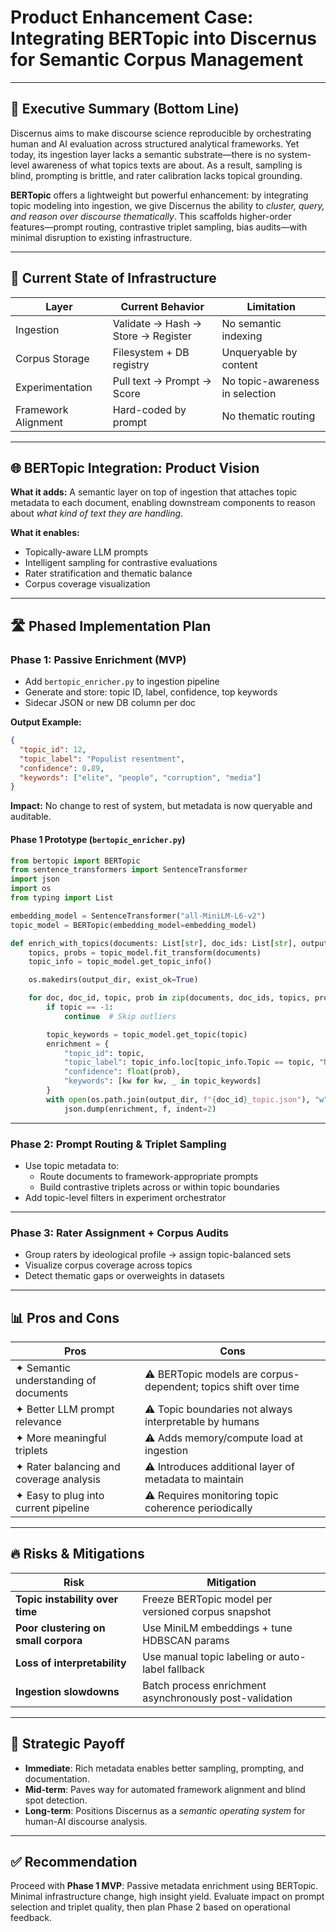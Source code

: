 # Product Enhancement Case: Integrating BERTopic into Discernus for Semantic Corpus Management

---

## 🧭 Executive Summary (Bottom Line)

Discernus aims to make discourse science reproducible by orchestrating human and AI evaluation across structured analytical frameworks. Yet today, its ingestion layer lacks a semantic substrate—there is no system-level awareness of what topics texts are about. As a result, sampling is blind, prompting is brittle, and rater calibration lacks topical grounding.

**BERTopic** offers a lightweight but powerful enhancement: by integrating topic modeling into ingestion, we give Discernus the ability to *cluster, query, and reason over discourse thematically*. This scaffolds higher-order features—prompt routing, contrastive triplet sampling, bias audits—with minimal disruption to existing infrastructure.

---

## 🧩 Current State of Infrastructure

| Layer | Current Behavior | Limitation |
|-------|------------------|------------|
| Ingestion | Validate → Hash → Store → Register | No semantic indexing |
| Corpus Storage | Filesystem + DB registry | Unqueryable by content |
| Experimentation | Pull text → Prompt → Score | No topic-awareness in selection |
| Framework Alignment | Hard-coded by prompt | No thematic routing |

---

## 🌐 BERTopic Integration: Product Vision

**What it adds:** A semantic layer on top of ingestion that attaches topic metadata to each document, enabling downstream components to reason about *what kind of text they are handling*.

**What it enables:**
- Topically-aware LLM prompts
- Intelligent sampling for contrastive evaluations
- Rater stratification and thematic balance
- Corpus coverage visualization

---

## 🛣️ Phased Implementation Plan

### **Phase 1: Passive Enrichment (MVP)**

- Add `bertopic_enricher.py` to ingestion pipeline
- Generate and store: topic ID, label, confidence, top keywords
- Sidecar JSON or new DB column per doc

**Output Example:**
```json
{
  "topic_id": 12,
  "topic_label": "Populist resentment",
  "confidence": 0.89,
  "keywords": ["elite", "people", "corruption", "media"]
}
```

**Impact:** No change to rest of system, but metadata is now queryable and auditable.

#### Phase 1 Prototype (`bertopic_enricher.py`)
```python
from bertopic import BERTopic
from sentence_transformers import SentenceTransformer
import json
import os
from typing import List

embedding_model = SentenceTransformer("all-MiniLM-L6-v2")
topic_model = BERTopic(embedding_model=embedding_model)

def enrich_with_topics(documents: List[str], doc_ids: List[str], output_dir: str):
    topics, probs = topic_model.fit_transform(documents)
    topic_info = topic_model.get_topic_info()

    os.makedirs(output_dir, exist_ok=True)

    for doc, doc_id, topic, prob in zip(documents, doc_ids, topics, probs):
        if topic == -1:
            continue  # Skip outliers

        topic_keywords = topic_model.get_topic(topic)
        enrichment = {
            "topic_id": topic,
            "topic_label": topic_info.loc[topic_info.Topic == topic, "Name"].values[0],
            "confidence": float(prob),
            "keywords": [kw for kw, _ in topic_keywords]
        }
        with open(os.path.join(output_dir, f"{doc_id}_topic.json"), "w") as f:
            json.dump(enrichment, f, indent=2)
```

---

### **Phase 2: Prompt Routing & Triplet Sampling**

- Use topic metadata to:
  - Route documents to framework-appropriate prompts
  - Build contrastive triplets across or within topic boundaries
- Add topic-level filters in experiment orchestrator

---

### **Phase 3: Rater Assignment + Corpus Audits**

- Group raters by ideological profile → assign topic-balanced sets
- Visualize corpus coverage across topics
- Detect thematic gaps or overweights in datasets

---

## 📊 Pros and Cons

| Pros | Cons |
|------|------|
| ✦ Semantic understanding of documents | ⚠ BERTopic models are corpus-dependent; topics shift over time |
| ✦ Better LLM prompt relevance | ⚠ Topic boundaries not always interpretable by humans |
| ✦ More meaningful triplets | ⚠ Adds memory/compute load at ingestion |
| ✦ Rater balancing and coverage analysis | ⚠ Introduces additional layer of metadata to maintain |
| ✦ Easy to plug into current pipeline | ⚠ Requires monitoring topic coherence periodically |

---

## 🔥 Risks & Mitigations

| Risk | Mitigation |
|------|------------|
| **Topic instability over time** | Freeze BERTopic model per versioned corpus snapshot |
| **Poor clustering on small corpora** | Use MiniLM embeddings + tune HDBSCAN params |
| **Loss of interpretability** | Use manual topic labeling or auto-label fallback |
| **Ingestion slowdowns** | Batch process enrichment asynchronously post-validation |

---

## 🧠 Strategic Payoff

- **Immediate**: Rich metadata enables better sampling, prompting, and documentation.
- **Mid-term**: Paves way for automated framework alignment and blind spot detection.
- **Long-term**: Positions Discernus as a *semantic operating system* for human-AI discourse analysis.

---

## ✅ Recommendation

Proceed with **Phase 1 MVP**: Passive metadata enrichment using BERTopic. Minimal infrastructure change, high insight yield. Evaluate impact on prompt selection and triplet quality, then plan Phase 2 based on operational feedback.
